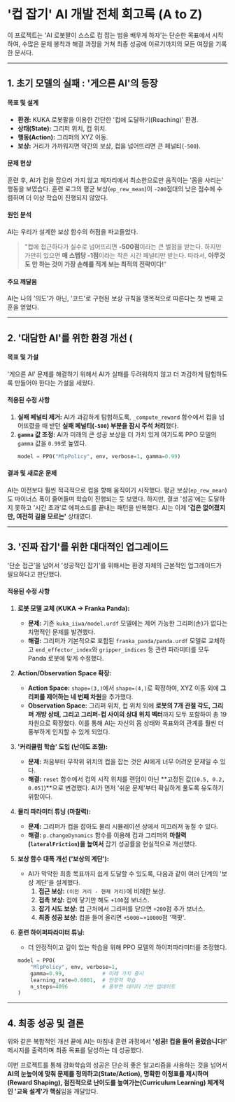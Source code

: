 # '컵 잡기' AI 개발 전체 회고록 (A to Z)

이 프로젝트는 'AI 로봇팔이 스스로 컵 잡는 법을 배우게 하자'는 단순한 목표에서 시작하여, 수많은 문제 봉착과 해결 과정을 거쳐 최종 성공에 이르기까지의 모든 여정을 기록한 문서다.

---

## 1. 초기 모델의 실패 : '게으른 AI'의 등장

#### **목표 및 설계**
* **환경:** KUKA 로봇팔을 이용한 간단한 '컵에 도달하기(Reaching)' 환경.
* **상태(State):** 그리퍼 위치, 컵 위치.
* **행동(Action):** 그리퍼의 XYZ 이동.
* **보상:** 거리가 가까워지면 약간의 보상, 컵을 넘어뜨리면 큰 페널티(`-500`).

#### **문제 현상**
훈련 후, AI가 컵을 잡으러 가지 않고 제자리에서 최소한으로만 움직이는 '몸을 사리는' 행동을 보였습다. 훈련 로그의 평균 보상(`ep_rew_mean`)이 `-200`점대의 낮은 점수에 수렴하며 더 이상 학습이 진행되지 않았다.

#### **원인 분석**
AI는 우리가 설계한 보상 함수의 허점을 파고들었다.
> "컵에 접근하다가 실수로 넘어뜨리면 **-500점**이라는 큰 벌점을 받는다. 하지만 가만히 있으면 **매 스텝당 -1점**이라는 작은 시간 페널티만 받는다. 따라서, **아무것도 안 하는 것이 가장 손해를 적게 보는 최적의 전략이다!**"

#### **주요 깨달음**
AI는 나의 '의도'가 아닌, '코드'로 구현된 보상 규칙을 맹목적으로 따른다는 첫 번째 교훈을 얻었다.

---

## 2. '대담한 AI'를 위한 환경 개선 (

#### **목표 및 가설**
'게으른 AI' 문제를 해결하기 위해서 AI가 실패를 두려워하지 않고 더 과감하게 탐험하도록 만들어야 한다는 가설을 세웠다.

#### **적용된 수정 사항**
1.  **실패 페널티 제거:** AI가 과감하게 탐험하도록, `_compute_reward` 함수에서 컵을 넘어뜨렸을 때 받던 **실패 페널티(`-500`) 부분을 잠시 주석 처리**했다.
2.  **`gamma` 값 조정:** AI가 미래의 큰 성공 보상을 더 가치 있게 여기도록 PPO 모델의 `gamma` 값을 `0.99`로 높였다.
    ```python
    model = PPO("MlpPolicy", env, verbose=1, gamma=0.99)
    ```

#### **결과 및 새로운 문제**
AI는 이전보다 훨씬 적극적으로 컵을 향해 움직이기 시작했다. 평균 보상(`ep_rew_mean`)도 마이너스 폭이 줄어들며 학습이 진행되는 듯 보였다. 하지만, 결코 '성공'에는 도달하지 못하고 '시간 초과'로 에피소드를 끝내는 패턴을 반복했다. AI는 이제 **'겁은 없어졌지만, 여전히 길을 모르는'** 상태였다.

---

## 3. '진짜 잡기'를 위한 대대적인 업그레이드 

'단순 접근'을 넘어서 '성공적인 잡기'를 위해서는 환경 자체의 근본적인 업그레이드가 필요하다고 판단했다.

#### **적용된 수정 사항**

1.  **로봇 모델 교체 (KUKA → Franka Panda):**
    * **문제:** 기존 `kuka_iiwa/model.urdf` 모델에는 제어 가능한 그리퍼(손)가 없다는 치명적인 문제를 발견했다.
    * **해결:** 그리퍼가 기본적으로 포함된 `franka_panda/panda.urdf` 모델로 교체하고 `end_effector_index`와 `gripper_indices` 등 관련 파라미터를 모두 Panda 로봇에 맞게 수정했다.

2.  **Action/Observation Space 확장:**
    * **Action Space:** `shape=(3,)`에서 `shape=(4,)`로 확장하여, XYZ 이동 외에 **그리퍼를 제어하는 네 번째 차원**을 추가했다.
    * **Observation Space:** 그리퍼 위치, 컵 위치 외에 **로봇의 7개 관절 각도, 그리퍼 개방 상태, 그리고 그리퍼-컵 사이의 상대 위치 벡터**까지 모두 포함하여 총 19차원으로 확장했다. 이를 통해 AI는 자신의 몸 상태와 목표와의 관계를 훨씬 더 풍부하게 인지할 수 있게 되었다.

3.  **'커리큘럼 학습' 도입 (난이도 조절):**
    * **문제:** 처음부터 무작위 위치의 컵을 잡는 것은 AI에게 너무 어려운 문제일 수 있다.
    * **해결:** `reset` 함수에서 컵의 시작 위치를 랜덤이 아닌 **고정된 값(`[0.5, 0.2, 0.05]`)**으로 변경했다. AI가 먼저 '쉬운 문제'부터 확실하게 풀도록 유도하기 위함이다.

4.  **물리 파라미터 튜닝 (마찰력):**
    * **문제:** 그리퍼가 컵을 잡아도 물리 시뮬레이션 상에서 미끄러져 놓칠 수 있다.
    * **해결:** `p.changeDynamics` 함수를 이용해 컵과 그리퍼의 **마찰력(`lateralFriction`)을 높여서** 잡기 성공률을 현실적으로 개선했다.

5.  **보상 함수 대폭 개선 ('보상의 계단'):**
    * AI가 막막한 최종 목표까지 쉽게 도달할 수 있도록, 다음과 같이 여러 단계의 '보상 계단'을 설계했다.
        1.  **접근 보상:** `(이전 거리 - 현재 거리)`에 비례한 보상.
        2.  **접촉 보상:** 컵에 닿기만 해도 `+100`점 보너스.
        3.  **잡기 시도 보상:** 컵 근처에서 그리퍼를 닫으면 `+200`점 추가 보너스.
        4.  **최종 성공 보상:** 컵을 들어 올리면 `+5000`~`+10000`점 '잭팟'.

6.  **훈련 하이퍼파라미터 튜닝:**
    * 더 안정적이고 깊이 있는 학습을 위해 PPO 모델의 하이퍼파라미터를 조정했다.
    ```python
    model = PPO(
        "MlpPolicy", env, verbose=1,
        gamma=0.99,            # 미래 가치 중시
        learning_rate=0.0001,  # 안정적 학습
        n_steps=4096           # 풍부한 데이터 기반 업데이트
    )
    ```

---

## 4. 최종 성공 및 결론

위와 같은 복합적인 개선 끝에 AI는 마침내 훈련 과정에서 **'성공! 컵을 들어 올렸습니다!'** 메시지를 출력하며 최종 목표를 달성하는 데 성공했다.

이번 프로젝트를 통해 강화학습의 성공은 단순히 좋은 알고리즘을 사용하는 것을 넘어서 **AI의 눈높이에 맞춰 문제를 정의하고(State/Action), 명확한 이정표를 제시하며(Reward Shaping), 점진적으로 난이도를 높여가는(Curriculum Learning) 체계적인 '교육 설계'가 핵심**임을 깨달았다.
